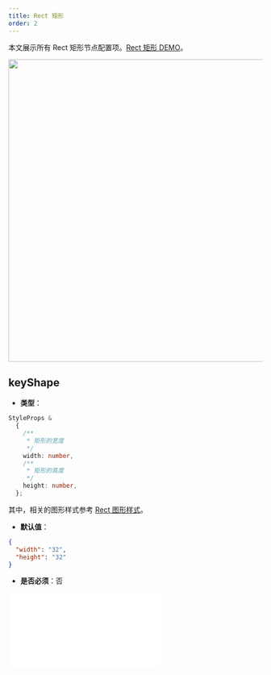 ```yaml
---
title: Rect 矩形
order: 2
---
```


本文展示所有 Rect 矩形节点配置项。[Rect 矩形 DEMO](/zh/examples/item/defaultNodes/#rect)。

<img src="https://mdn.alipayobjects.com/huamei_qa8qxu/afts/img/A*etLSQYZnJAAAAAAAAAAAAAAADmJ7AQ/original" width=600 />

## keyShape

- **类型**：

```typescript
StyleProps &
  {
    /**
     * 矩形的宽度
     */
    width: number,
    /**
     * 矩形的高度
     */
    height: number,
  };
```

其中，相关的图形样式参考 [Rect 图形样式](../shape/RectStyleProps.zh.md)。

- **默认值**：

```json
{
  "width": "32",
  "height": "32"
}
```

- **是否必须**：否

<embed src="../../../common/NodeShapeStyles.zh.md"></embed>
